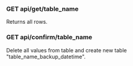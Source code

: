 ### GET api/get/table_name
Returns all rows.

### GET api/confirm/table_name
Delete all values from table and create new table "table_name_backup_datetime".